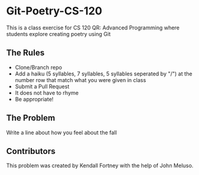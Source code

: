 # Git-Poetry-CS-120
This is a class exercise for CS 120 QR: Advanced Programming where students explore creating poetry using Git

## The Rules
* Clone/Branch repo
* Add a haiku (5 syllables, 7 syllables, 5 syllables seperated by "/") at the number row that match what you were given in class
* Submit a Pull Request
* It does not have to rhyme 
* Be appropriate!

## The Problem
Write a line about how you feel about the fall

## Contributors
This problem was created by Kendall Fortney with the help of John Meluso.
